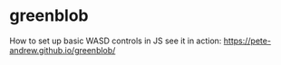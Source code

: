# greenblob
How to set up basic WASD controls in JS
see it in action: https://pete-andrew.github.io/greenblob/

